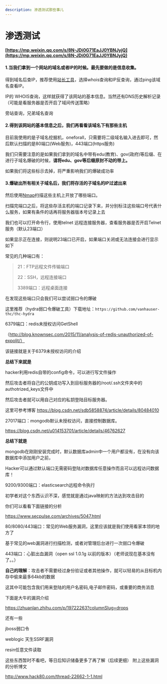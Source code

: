 ```yaml
---
description: 渗透测试那些事儿
---
```


# 渗透测试

#### [https://mp.weixin.qq.com/s/8N-JDi0G71EaJJ0YBNJyjQ](https://mp.weixin.qq.com/s/8N-JDi0G71EaJJ0YBNJyjQ)

#### 1.当我们拿到一个网站的域名或者IP的时候。最先要做的是信息收集。

得到域名后查IP，推荐使用[站长工具](https://whois.chinaz.com/)，选择whois查询和IP反查询，通过ping该域名查看IP。

IP的 WHOIS查询，这样就获得了该网站的基本信息。当然还有DNS历史解析记录 （可能是看服务器是否开启了域间传送策略）

旁站查询，兄弟域名查询

#### 2.得到该网站的基本信息之后，我们再看看该域名下有那些主机

目前我使用的是子域名挖掘机，oneforall，只需要将二级域名输入进去即可，然后默认扫描的是80端口\(Web服务\)，443端口\(https服务\)

我们只需要注意的是如果我们拿到的域名中带有edu\(教育\)、gov\(政府\)等后缀、在进行子域名爆破的时候，**请将edu、gov等后缀原封不动的带上。**  

 如果我们将这些标示去掉，将严重影响我们的爆破成功率

#### 3.爆破出所有相关子域名后，我们将存活的子域名的IP过滤出来

然后使用[Nmap](http://mp.weixin.qq.com/s?__biz=MzI4NTcxMjQ1MA==&mid=2247499727&idx=1&sn=93d075b35b0bf1a6a1b7d5912ac3cd1f&chksm=ebeab6e2dc9d3ff4ae93db0782605aad675155a4095ab661c286c19d4a22d77d150731cc4156&token=1557201692&lang=zh_CN&scene=21#wechat_redirect)扫描这些主机上开放了哪些端口。

扫描完端口之后，将这些存活主机的端口记录下来，并分别标注这些端口号代表什么服务，如果有条件的话再将服务器版本号记录上去

我们也可以打开命令行，使用telnet 远程连接服务器，查看服务器是否开启Telnet服务（默认23端口）

如果显示正在连接，则说明23端口已开启，如果端口关闭或无法连接会进行显示如下

常见的几种端口有：

> 21：FTP远程文件传输端口
>
> 22：SSH，远程连接端口
>
> 3389端口：远程桌面连接

在发现这些端口只会我们可以尝试弱口令的爆破

这里推荐（hydra弱口令爆破工具）下载地址：`https://github.com/vanhauser-thc/thc-hydra`

6379端口：redis未授权访问GetShell

（http://blog.knownsec.com/2015/11/analysis-of-redis-unauthorized-of-expolit/）

该链接就是关于6379未授权访问的介绍

**总结下来就是**

hacker利用redis自带的config命令，可以进行写文件操作

然后攻击者将自己的公钥成功写入到目标服务器的/root/.ssh文件夹中的authotrized\_keys文件中

然后攻击者就可以用自己对应的私钥登陆目标服务器。

这里可参考博客 https://blog.csdn.net/sdb5858874/article/details/80484010



27017端口：mongodb默认未授权访问，直接控制数据库。

https://blog.csdn.net/u014153701/article/details/46762627

**总结下就是**

mongodb在刚刚安装完成时，默认数据库admin中一个用户都没有，在没有向该数据库中添加用户之前，

Hacker可以通过默认端口无需密码登陆对数据库任意操作而且可以远程访问数据库！

9200/9300端口：elasticsearch远程命令执行

初学者对这个东西认识不深，感觉就是通过java映射的方法达到攻击目的

你们可以看看下面链接的分析

https://www.secpulse.com/archives/5047.html

80/8080/443端口：常见的Web服务漏洞，这里应该就是我们使用看家本领的地方了

基于常见的web漏洞进行扫描检测，或者对管理后台进行一次弱口令爆破

443端口：心脏出血漏洞（open ssl 1.0.1g 以前的版本）（老师说现在基本没有了。。）

**自己的理解**：攻击者不需要经过身份验证或者其他操作，就可以轻易的从目标机内存中偷来最多64kb的数据

这其中可能包含我们用来登陆的用户名密码,电子邮件密码，或重要的商务消息

下面是大牛的漏洞介绍

https://zhuanlan.zhihu.com/p/19722263?columnSlug=drops

还有一些

jboss弱口令

weblogic 天生SSRF漏洞

resin任意文件读取  

这些东西暂时不看吧，等日后知识储备更多了再了解（后续更细）  附上这些漏洞的分析博文

http://www.hack80.com/thread-22662-1-1.html



